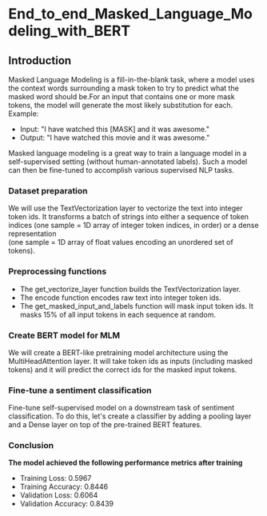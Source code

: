 # End_to_end_Masked_Language_Modeling_with_BERT

## Introduction
Masked Language Modeling is a fill-in-the-blank task, where a model uses the context words surrounding a mask token to try to predict what the masked word should be.For an input that contains one or more mask tokens, the model will generate the most likely substitution for each.
Example:
* Input: "I have watched this [MASK] and it was awesome."  
* Output: "I have watched this movie and it was awesome."

Masked language modeling is a great way to train a language model in a self-supervised setting (without human-annotated labels). Such a model can then be fine-tuned to accomplish various supervised NLP tasks.

### Dataset preparation
We will use the TextVectorization layer to vectorize the text into integer token ids. It transforms a batch of strings into either a sequence of token indices (one sample = 1D array of integer token indices, in order) or a dense representation  
(one sample = 1D array of float values encoding an unordered set of tokens).

###  Preprocessing functions
* The get_vectorize_layer function builds the TextVectorization layer.
* The encode function encodes raw text into integer token ids.
* The get_masked_input_and_labels function will mask input token ids. It masks 15% of all input tokens in each sequence at random.


### Create BERT model for MLM
We will create a BERT-like pretraining model architecture using the MultiHeadAttention layer. It will take token ids as inputs (including masked tokens) and it will predict the correct ids for the masked input tokens.

### Fine-tune a sentiment classification
Fine-tune self-supervised model on a downstream task of sentiment classification. To do this, let's create a classifier by adding a pooling layer and a Dense layer on top of the pre-trained BERT features.

### Conclusion
**The model achieved the following performance metrics after training**
* Training Loss: 0.5967
* Training Accuracy: 0.8446
* Validation Loss: 0.6064
* Validation Accuracy: 0.8439
